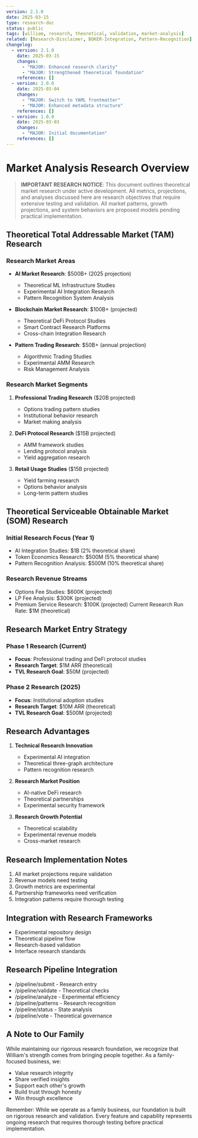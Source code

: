 ```yaml
---
version: 2.1.0
date: 2025-03-15
type: research-doc
status: public
tags: [william, research, theoretical, validation, market-analysis]
related: [Research-Disclaimer, BOKER-Integration, Pattern-Recognition]
changelog:
  - version: 2.1.0
    date: 2025-03-15
    changes:
      - "MAJOR: Enhanced research clarity"
      - "MAJOR: Strengthened theoretical foundation"
    references: []
  - version: 2.0.0
    date: 2025-03-04
    changes:
      - "MAJOR: Switch to YAML frontmatter"
      - "MAJOR: Enhanced metadata structure"
    references: []
  - version: 1.0.0
    date: 2025-03-03
    changes:
      - "MAJOR: Initial documentation"
    references: []
---
```

# Market Analysis Research Overview

> **IMPORTANT RESEARCH NOTICE**: This document outlines theoretical market research under active development. All metrics, projections, and analyses discussed here are research objectives that require extensive testing and validation. All market patterns, growth projections, and system behaviors are proposed models pending practical implementation.

## Theoretical Total Addressable Market (TAM) Research

### Research Market Areas
- **AI Market Research**: $500B+ (2025 projection)
  - Theoretical ML Infrastructure Studies
  - Experimental AI Integration Research
  - Pattern Recognition System Analysis

- **Blockchain Market Research**: $100B+ (projected)
  - Theoretical DeFi Protocol Studies
  - Smart Contract Research Platforms
  - Cross-chain Integration Research

- **Pattern Trading Research**: $50B+ (annual projection)
  - Algorithmic Trading Studies
  - Experimental AMM Research
  - Risk Management Analysis

### Research Market Segments

1. **Professional Trading Research** ($20B projected)
   - Options trading pattern studies
   - Institutional behavior research
   - Market making analysis

2. **DeFi Protocol Research** ($15B projected)
   - AMM framework studies
   - Lending protocol analysis
   - Yield aggregation research

3. **Retail Usage Studies** ($15B projected)
   - Yield farming research
   - Options behavior analysis
   - Long-term pattern studies

## Theoretical Serviceable Obtainable Market (SOM) Research

### Initial Research Focus (Year 1)
- AI Integration Studies: $1B (2% theoretical share)
- Token Economics Research: $500M (5% theoretical share)
- Pattern Recognition Analysis: $500M (10% theoretical share)

### Research Revenue Streams
- Options Fee Studies: $600K (projected)
- LP Fee Analysis: $300K (projected)
- Premium Service Research: $100K (projected)
Current Research Run Rate: $1M (theoretical)

## Research Market Entry Strategy

### Phase 1 Research (Current)
- **Focus**: Professional trading and DeFi protocol studies
- **Research Target**: $1M ARR (theoretical)
- **TVL Research Goal**: $50M (projected)

### Phase 2 Research (2025)
- **Focus**: Institutional adoption studies
- **Research Target**: $10M ARR (theoretical)
- **TVL Research Goal**: $500M (projected)

## Research Advantages

1. **Technical Research Innovation**
   - Experimental AI integration
   - Theoretical three-graph architecture
   - Pattern recognition research

2. **Research Market Position**
   - AI-native DeFi research
   - Theoretical partnerships
   - Experimental security framework

3. **Research Growth Potential**
   - Theoretical scalability
   - Experimental revenue models
   - Cross-market research

## Research Implementation Notes

1. All market projections require validation
2. Revenue models need testing
3. Growth metrics are experimental
4. Partnership frameworks need verification
5. Integration patterns require thorough testing

## Integration with Research Frameworks
- Experimental repository design
- Theoretical pipeline flow
- Research-based validation
- Interface research standards

## Research Pipeline Integration
- /pipeline/submit - Research entry
- /pipeline/validate - Theoretical checks
- /pipeline/analyze - Experimental efficiency
- /pipeline/patterns - Research recognition
- /pipeline/status - State analysis
- /pipeline/vote - Theoretical governance

## A Note to Our Family

While maintaining our rigorous research foundation, we recognize that William's strength comes from bringing people together. As a family-focused business, we:
- Value research integrity
- Share verified insights
- Support each other's growth
- Build trust through honesty
- Win through excellence

Remember: While we operate as a family business, our foundation is built on rigorous research and validation. Every feature and capability represents ongoing research that requires thorough testing before practical implementation.